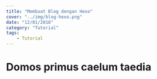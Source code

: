 ```yaml
---
title: "Membuat Blog dengan Hexo"
cover: "../img/blog-hexo.png"
date: "12/01/2018"
category: "Tutorial"
tags:
    - Tutorial
---
```

# Domos primus caelum taedia

